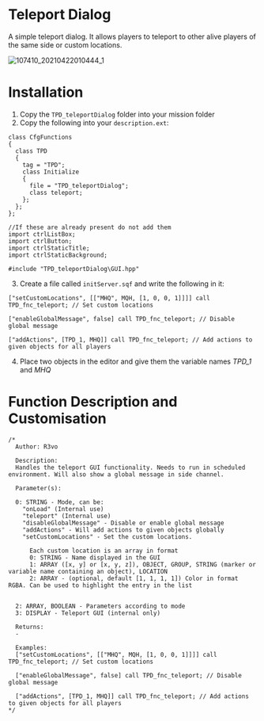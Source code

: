 # Teleport Dialog
A simple teleport dialog. It allows players to teleport to other alive players of the same side or custom locations.

![107410_20210422010444_1](https://user-images.githubusercontent.com/17484252/115631821-db576080-a306-11eb-9cff-d6430483cce3.png)


# Installation

1. Copy the `TPD_teleportDialog` folder into your mission folder
2. Copy the following into your `description.ext`:
```
class CfgFunctions
{
  class TPD
  {
    tag = "TPD";
    class Initialize
    {
      file = "TPD_teleportDialog";
      class teleport;
    };
  };
};

//If these are already present do not add them
import ctrlListBox;
import ctrlButton;
import ctrlStaticTitle;
import ctrlStaticBackground;

#include "TPD_teleportDialog\GUI.hpp"
```

3. Create a file called `initServer.sqf` and write the following in it:

```
["setCustomLocations", [["MHQ", MQH, [1, 0, 0, 1]]]] call TPD_fnc_teleport; // Set custom locations

["enableGlobalMessage", false] call TPD_fnc_teleport; // Disable global message

["addActions", [TPD_1, MHQ]] call TPD_fnc_teleport; // Add actions to given objects for all players
```

4. Place two objects in the editor and give them the variable names *TPD_1* and *MHQ*

# Function Description and Customisation
```
/*
  Author: R3vo

  Description:
  Handles the teleport GUI functionality. Needs to run in scheduled environment. Will also show a global message in side channel.

  Parameter(s):
  
  0: STRING - Mode, can be:
    "onLoad" (Internal use)
    "teleport" (Internal use)
    "disableGlobalMessage" - Disable or enable global message
    "addActions" - Will add actions to given objects globally
    "setCustomLocations" - Set the custom locations.

      Each custom location is an array in format
      0: STRING - Name displayed in the GUI
      1: ARRAY ([x, y] or [x, y, z]), OBJECT, GROUP, STRING (marker or variable name containing an object), LOCATION
      2: ARRAY - (optional, default [1, 1, 1, 1]) Color in format RGBA. Can be used to highlight the entry in the list

    
  2: ARRAY, BOOLEAN - Parameters according to mode
  3: DISPLAY - Teleport GUI (internal only)

  Returns:
  -

  Examples:
  ["setCustomLocations", [["MHQ", MQH, [1, 0, 0, 1]]]] call TPD_fnc_teleport; // Set custom locations

  ["enableGlobalMessage", false] call TPD_fnc_teleport; // Disable global message

  ["addActions", [TPD_1, MHQ]] call TPD_fnc_teleport; // Add actions to given objects for all players
*/
```
